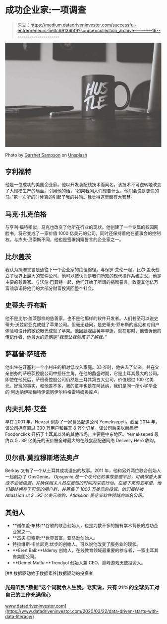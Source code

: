 # 成功企业家:一项调查

> 原文：<https://medium.datadriveninvestor.com/successful-entrepreneurs-5e3c69136bf9?source=collection_archive---------16----------------------->

![](img/3392138d8dd0b514f73a7d44c2317d93.png)

Photo by [Garrhet Sampson](https://unsplash.com/@garrhetsampson?utm_source=unsplash&utm_medium=referral&utm_content=creditCopyText) on [Unsplash](https://unsplash.com/s/photos/entrepreneur?utm_source=unsplash&utm_medium=referral&utm_content=creditCopyText)

## 亨利福特

他是一位成功的美国企业家。他以开发装配线技术而闻名，该技术不可逆转地改变了大规模生产的局面。引用他的话，“如果我问人们想要什么，他们会说是更快的马。”第一次听的时候真的引起了我的共鸣。我觉得这里面有大智慧。

## 马克·扎克伯格

与亨利·福特相似，马克也改变了他所在行业的现状。他创建了一个专属的校园网脸书，将它变成了一家价值 1000 亿美元的公司，同时还保持着他在董事会的控制权。与杰夫·贝索斯不同，他也是签署捐赠誓言的企业家之一。

## 比尔盖茨

我认为捐赠誓言是通往下一个企业家的绝佳途径。与保罗·艾伦一起，比尔·盖茨创立了世界上最大的软件公司。他可以被认为是我们所知的现代操作系统之父。他是主要的慈善家。与沃伦·巴菲特一起，他们开始了所谓的捐赠誓言，敦促其他亿万富翁承诺将他们的大部分财富投资回整个社会。

## 史蒂夫·乔布斯

他不是比尔·盖茨那样的慈善家，也不是他那样的软件开发者。人们甚至可以说史蒂夫·沃兹尼亚克成就了苹果公司。但毫无疑问，是史蒂夫·乔布斯的远见和对用户体验和设计的敏锐眼光成就了苹果。他因胰腺癌英年早逝，就在那时，他告诉他的传记作者，他最大的遗憾是“*我想让我的孩子了解我。”*

## 萨基普·萨班奇

他出生在开塞利一个小村庄的相对低收入家庭。33 岁时，他失去了父亲，并在父亲创办的萨班茨控股公司中担任主角。在他的鼎盛时期，它是土耳其最大的公司。即使在他死后，萨班奇控股公司仍然是土耳其第五大公司，价值超过 100 亿美元。好玩的事实，和他差不多，我的童年也是在阿达纳，我们是同一所小学毕业的:阿达纳伊斯梅特伊诺努伊尔科格雷特姆奥库卢。

## 内夫扎特·艾登

早在 2001 年，Nevzat 创办了一家食品配送公司 Yemeksepeti。截至 2014 年，该公司拥有超过 300 万用户和每天 8 万个订单。该公司后来以新品牌 Foodonclick 开拓了土耳其以外的其他市场，主要是中东地区。Yemeksepeti 最终以 5 . 89 亿美元的天价被全球最大的在线食品配送网络 Delivery Hero 收购。

## 贝尔凯·莫拉穆斯塔法奥卢

Berkay 又有了一个从土耳其成功退出的故事。2011 年，他和另外两位联合创始人一起创办了 OpsGenie。 *Opsgenie 是一个现代化的事故管理平台，可确保重大事故不会被遗漏，并确保相关人员在最短的时间内采取行动。在接下来的五年里，他们最终拥有了可观的用户群，并筹集了 1000 万美元的投资。他们最终被 Atlassian 以 2 . 95 亿美元收购，Atlassian 是企业软件领域的知名公司。*

## 其他人

*   **谢尔盖·布林:**谷歌的联合创始人，也是为数不多的拥有学术背景的成功企业家之一。
*   **杰夫·贝索斯:**世界首富，亚马逊创始人。
*   特拉维斯·卡兰尼克:优步的创始人，可以说他改变了服务业的现状。
*   **Eren Bali:**Udemy 创始人，在线教育领域最重要的参与者，一家土耳其裔美国公司。
*   **Demet Mutlu:**Trendyol 创始人兼 CEO，巅峰游戏天使投资人。

[](https://www.datadriveninvestor.com/2020/03/22/data-driven-starts-with-data-literacy/) [## 数据驱动始于数据素养|数据驱动的投资者

### 光是听到“数据”这个词就令人生畏。老实说，只有 21%的全球员工对自己的工作充满信心

www.datadriveninvestor.com](https://www.datadriveninvestor.com/2020/03/22/data-driven-starts-with-data-literacy/)